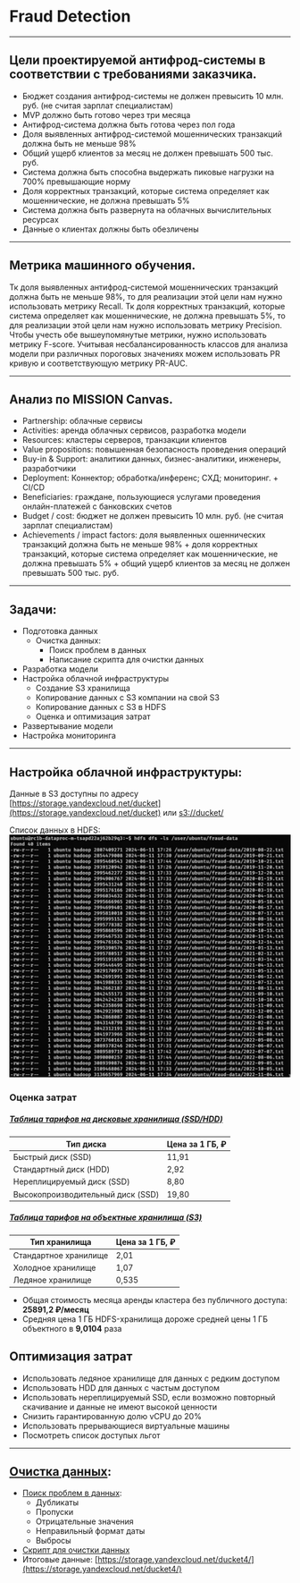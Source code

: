 # Fraud Detection
***
## Цели проектируемой антифрод-системы в соответствии с требованиями заказчика.
* Бюджет создания антифрод-системы не должен превысить 10 млн. руб. (не считая зарплат специалистам)
* MVP должно быть готово через три месяца
* Антифрод-система должна быть готова через пол года
* Доля выявленных антифрод-системой мошеннических транзакций должна быть не меньше 98%
* Общий ущерб клиентов за месяц не должен превышать 500 тыс. руб.
* Система должна быть способна выдержать пиковые нагрузки на 700% превышающие норму
* Доля корректных транзакций, которые система определяет как мошеннические, не должна превышать 5%
* Система должна быть развернута на облачных вычислительных ресурсах
* Данные о клиентах должны быть обезличены
***
## Метрика машинного обучения.
Тк доля выявленных антифрод-системой мошеннических транзакций должна быть не меньше 98%, то для реализации этой цели нам нужно использовать метрику Recall.
Тк доля корректных транзакций, которые система определяет как мошеннические, не должна превышать 5%, то для реализации этой цели нам нужно использовать метрику Precision. 
Чтобы учесть обе вышеупомянутые метрики, нужно использовать метрику F-score.
Учитывая несбалансированность классов для анализа модели при различных пороговых значениях можем использовать PR кривую и соответствующую метрику PR-AUC.
***
## Анализ по MISSION Canvas.
* Partnership: облачные сервисы
* Activities: аренда облачных сервисов, разработка модели
* Resources: кластеры серверов, транзакции клиентов
* Value propositions: повышенная безопасность проведения операций
* Buy-in & Support: аналитики данных, бизнес-аналитики, инженеры, разработчики
* Deployment: Коннектор; обработка/инференс; СХД; мониторинг. + CI/CD
* Beneficiaries: граждане, пользующиеся услугами проведения онлайн-платежей с банковских счетов
* Budget / cost: бюджет не должен превысить 10 млн. руб. (не считая зарплат специалистам)
* Achievements / impact factors: доля выявленных ошеннических транзакций должна быть не меньше 98% + доля корректных транзакций, которые система определяет как мошеннические, не должна превышать 5% + общий ущерб клиентов за месяц не должен превышать 500 тыс. руб.
***
## Задачи:
* Подготовка данных
  * Очистка данных:
    * Поиск проблем в данных
    * Написание скрипта для очистки данных
* Разработка модели
* Настройка облачной инфраструктуры
  * Создание S3 хранилища  
  * Копирование данных с S3 компании на свой S3
  * Копирование данных с S3 в HDFS
  * Оценка и оптимизация затрат
* Развертывание модели
* Настройка мониторинга
***
## Настройка облачной инфраструктуры:
Данные в S3 доступны по адресу [https://storage.yandexcloud.net/ducket](https://storage.yandexcloud.net/ducket) или [s3://ducket/](s3://ducket/)

Список данных в HDFS:
![](hdfsscreen.jpeg)
### Оценка затрат
##### [Таблица тарифов на дисковые хранилища (SSD/HDD)](https://yandex.cloud/ru/docs/compute/pricing#prices-storage)

| Тип диска                      | Цена за 1 ГБ, ₽ |
|--------------------------------|----------------|
| Быстрый диск (SSD)             | 11,91          |
| Стандартный диск (HDD)         | 2,92           |
| Нереплицируемый диск (SSD)     | 8,80           |
| Высокопроизводительный диск (SSD) | 19,80       |

##### [Таблица тарифов на объектные хранилища (S3)](https://yandex.cloud/ru/docs/storage/pricing#prices-storage)

| Тип хранилища                  | Цена за 1 ГБ, ₽ |
|--------------------------------|----------------|
| Стандартное хранилище          | 2,01           |
| Холодное хранилище             | 1,07           |
| Ледяное хранилище              | 0,535          |

* Общая стоимость месяца аренды кластера без публичного доступа: **25891,2 ₽/месяц**
* Средняя цена 1 ГБ HDFS-хранилища дороже средней цены 1 ГБ объектного в **9,0104** раза

## Оптимизация затрат
* Использовать ледяное хранилище для данных с редким доступом
* Использовать HDD для данных с частым доступом
* Использовать нереплицируемый SSD, если возможно повторный скачивание и данные не имеют высокой ценности
* Снизить гарантированную долю vCPU до 20%
* Использовать прерывающиеся виртуальные машины
* Посмотреть список доступых льгот
***
## [Очистка данных](https://github.com/ilay-group/fraud_detection/blob/in-editing/notebook/Data%20cleaning.ipynb):
* [Поиск проблем в данных](https://i.ytimg.com/vi/L9W4oeEwUSY/maxresdefault.jpg):
  * Дубликаты
  * Пропуски
  * Отрицательные значения
  * Неправильный формат даты
  * Выбросы
* [Скрипт для очистки данных](https://github.com/ilay-group/fraud_detection/blob/in-editing/scripts/data_cleaning.py)
* Итоговые данные: [https://storage.yandexcloud.net/ducket4/](https://storage.yandexcloud.net/ducket4/)
